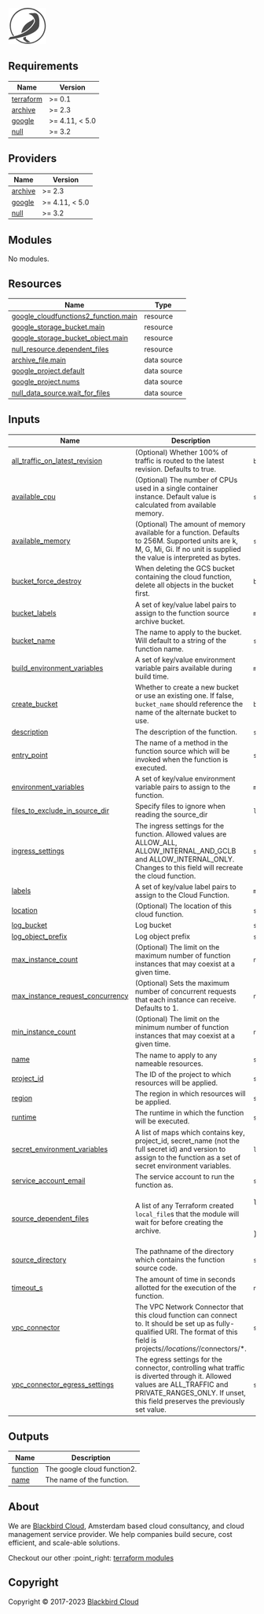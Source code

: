 <!-- BEGIN_TF_DOCS -->
[![blackbird-logo](https://raw.githubusercontent.com/blackbird-cloud/terraform-module-template/main/.config/logo_simple.png)](https://blackbird.cloud)

## Requirements

| Name | Version |
|------|---------|
| <a name="requirement_terraform"></a> [terraform](#requirement\_terraform) | >= 0.1 |
| <a name="requirement_archive"></a> [archive](#requirement\_archive) | >= 2.3 |
| <a name="requirement_google"></a> [google](#requirement\_google) | >= 4.11, < 5.0 |
| <a name="requirement_null"></a> [null](#requirement\_null) | >= 3.2 |

## Providers

| Name | Version |
|------|---------|
| <a name="provider_archive"></a> [archive](#provider\_archive) | >= 2.3 |
| <a name="provider_google"></a> [google](#provider\_google) | >= 4.11, < 5.0 |
| <a name="provider_null"></a> [null](#provider\_null) | >= 3.2 |

## Modules

No modules.

## Resources

| Name | Type |
|------|------|
| [google_cloudfunctions2_function.main](https://registry.terraform.io/providers/hashicorp/google/latest/docs/resources/cloudfunctions2_function) | resource |
| [google_storage_bucket.main](https://registry.terraform.io/providers/hashicorp/google/latest/docs/resources/storage_bucket) | resource |
| [google_storage_bucket_object.main](https://registry.terraform.io/providers/hashicorp/google/latest/docs/resources/storage_bucket_object) | resource |
| [null_resource.dependent_files](https://registry.terraform.io/providers/hashicorp/null/latest/docs/resources/resource) | resource |
| [archive_file.main](https://registry.terraform.io/providers/hashicorp/archive/latest/docs/data-sources/file) | data source |
| [google_project.default](https://registry.terraform.io/providers/hashicorp/google/latest/docs/data-sources/project) | data source |
| [google_project.nums](https://registry.terraform.io/providers/hashicorp/google/latest/docs/data-sources/project) | data source |
| [null_data_source.wait_for_files](https://registry.terraform.io/providers/hashicorp/null/latest/docs/data-sources/data_source) | data source |

## Inputs

| Name | Description | Type | Default | Required |
|------|-------------|------|---------|:--------:|
| <a name="input_all_traffic_on_latest_revision"></a> [all\_traffic\_on\_latest\_revision](#input\_all\_traffic\_on\_latest\_revision) | (Optional) Whether 100% of traffic is routed to the latest revision. Defaults to true. | `bool` | `true` | no |
| <a name="input_available_cpu"></a> [available\_cpu](#input\_available\_cpu) | (Optional) The number of CPUs used in a single container instance. Default value is calculated from available memory. | `string` | `""` | no |
| <a name="input_available_memory"></a> [available\_memory](#input\_available\_memory) | (Optional) The amount of memory available for a function. Defaults to 256M. Supported units are k, M, G, Mi, Gi. If no unit is supplied the value is interpreted as bytes. | `string` | `"256Mi"` | no |
| <a name="input_bucket_force_destroy"></a> [bucket\_force\_destroy](#input\_bucket\_force\_destroy) | When deleting the GCS bucket containing the cloud function, delete all objects in the bucket first. | `bool` | `false` | no |
| <a name="input_bucket_labels"></a> [bucket\_labels](#input\_bucket\_labels) | A set of key/value label pairs to assign to the function source archive bucket. | `map(string)` | `{}` | no |
| <a name="input_bucket_name"></a> [bucket\_name](#input\_bucket\_name) | The name to apply to the bucket. Will default to a string of the function name. | `string` | `""` | no |
| <a name="input_build_environment_variables"></a> [build\_environment\_variables](#input\_build\_environment\_variables) | A set of key/value environment variable pairs available during build time. | `map(string)` | `{}` | no |
| <a name="input_create_bucket"></a> [create\_bucket](#input\_create\_bucket) | Whether to create a new bucket or use an existing one. If false, `bucket_name` should reference the name of the alternate bucket to use. | `bool` | `true` | no |
| <a name="input_description"></a> [description](#input\_description) | The description of the function. | `string` | `"Processes events."` | no |
| <a name="input_entry_point"></a> [entry\_point](#input\_entry\_point) | The name of a method in the function source which will be invoked when the function is executed. | `string` | n/a | yes |
| <a name="input_environment_variables"></a> [environment\_variables](#input\_environment\_variables) | A set of key/value environment variable pairs to assign to the function. | `map(string)` | `{}` | no |
| <a name="input_files_to_exclude_in_source_dir"></a> [files\_to\_exclude\_in\_source\_dir](#input\_files\_to\_exclude\_in\_source\_dir) | Specify files to ignore when reading the source\_dir | `list(string)` | `[]` | no |
| <a name="input_ingress_settings"></a> [ingress\_settings](#input\_ingress\_settings) | The ingress settings for the function. Allowed values are ALLOW\_ALL, ALLOW\_INTERNAL\_AND\_GCLB and ALLOW\_INTERNAL\_ONLY. Changes to this field will recreate the cloud function. | `string` | `"ALLOW_ALL"` | no |
| <a name="input_labels"></a> [labels](#input\_labels) | A set of key/value label pairs to assign to the Cloud Function. | `map(string)` | `{}` | no |
| <a name="input_location"></a> [location](#input\_location) | (Optional) The location of this cloud function. | `string` | `""` | no |
| <a name="input_log_bucket"></a> [log\_bucket](#input\_log\_bucket) | Log bucket | `string` | `null` | no |
| <a name="input_log_object_prefix"></a> [log\_object\_prefix](#input\_log\_object\_prefix) | Log object prefix | `string` | `null` | no |
| <a name="input_max_instance_count"></a> [max\_instance\_count](#input\_max\_instance\_count) | (Optional) The limit on the maximum number of function instances that may coexist at a given time. | `number` | `100` | no |
| <a name="input_max_instance_request_concurrency"></a> [max\_instance\_request\_concurrency](#input\_max\_instance\_request\_concurrency) | (Optional) Sets the maximum number of concurrent requests that each instance can receive. Defaults to 1. | `number` | `1` | no |
| <a name="input_min_instance_count"></a> [min\_instance\_count](#input\_min\_instance\_count) | (Optional) The limit on the minimum number of function instances that may coexist at a given time. | `number` | `null` | no |
| <a name="input_name"></a> [name](#input\_name) | The name to apply to any nameable resources. | `string` | n/a | yes |
| <a name="input_project_id"></a> [project\_id](#input\_project\_id) | The ID of the project to which resources will be applied. | `string` | n/a | yes |
| <a name="input_region"></a> [region](#input\_region) | The region in which resources will be applied. | `string` | n/a | yes |
| <a name="input_runtime"></a> [runtime](#input\_runtime) | The runtime in which the function will be executed. | `string` | n/a | yes |
| <a name="input_secret_environment_variables"></a> [secret\_environment\_variables](#input\_secret\_environment\_variables) | A list of maps which contains key, project\_id, secret\_name (not the full secret id) and version to assign to the function as a set of secret environment variables. | `list(map(string))` | `[]` | no |
| <a name="input_service_account_email"></a> [service\_account\_email](#input\_service\_account\_email) | The service account to run the function as. | `string` | `""` | no |
| <a name="input_source_dependent_files"></a> [source\_dependent\_files](#input\_source\_dependent\_files) | A list of any Terraform created `local_file`s that the module will wait for before creating the archive. | <pre>list(object({<br>    filename = string<br>    id       = string<br>  }))</pre> | `[]` | no |
| <a name="input_source_directory"></a> [source\_directory](#input\_source\_directory) | The pathname of the directory which contains the function source code. | `string` | n/a | yes |
| <a name="input_timeout_s"></a> [timeout\_s](#input\_timeout\_s) | The amount of time in seconds allotted for the execution of the function. | `number` | `60` | no |
| <a name="input_vpc_connector"></a> [vpc\_connector](#input\_vpc\_connector) | The VPC Network Connector that this cloud function can connect to. It should be set up as fully-qualified URI. The format of this field is projects/*/locations/*/connectors/*. | `string` | `null` | no |
| <a name="input_vpc_connector_egress_settings"></a> [vpc\_connector\_egress\_settings](#input\_vpc\_connector\_egress\_settings) | The egress settings for the connector, controlling what traffic is diverted through it. Allowed values are ALL\_TRAFFIC and PRIVATE\_RANGES\_ONLY. If unset, this field preserves the previously set value. | `string` | `"PRIVATE_RANGES_ONLY"` | no |

## Outputs

| Name | Description |
|------|-------------|
| <a name="output_function"></a> [function](#output\_function) | The google cloud function2. |
| <a name="output_name"></a> [name](#output\_name) | The name of the function. |

## About

We are [Blackbird Cloud](https://blackbird.cloud), Amsterdam based cloud consultancy, and cloud management service provider. We help companies build secure, cost efficient, and scale-able solutions.

Checkout our other :point\_right: [terraform modules](https://registry.terraform.io/namespaces/blackbird-cloud)

## Copyright

Copyright © 2017-2023 [Blackbird Cloud](https://blackbird.cloud)
<!-- END_TF_DOCS -->